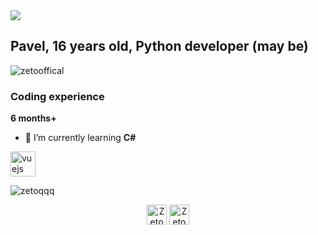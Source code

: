 <img src="https://i.pinimg.com/originals/b2/2a/a2/b22aa22b2f3f55b6468361158d52e2e7.gif" object-fit="cover">

## **Pavel, 16 years old, Python developer (may be)**

<p align="left"> <img src="https://komarev.com/ghpvc/?username=zetooffical" alt="zetooffical"/> </p>

### Coding experience
**6 months+**

- 🌱 I’m currently learning **C#**

<p align="left"><img src="https://devicons.github.io/devicon/devicon.git/icons/python/python-original.svg" alt="vuejs" width="40" height="40"/></p>

<img align="center" src="https://github-readme-stats.vercel.app/api?username=ZetoOffical&show_icons=true" alt="zetoqqq"/>

<p align="center">
<a href="https://linkedin.com/in/mikield" target="blank"><img align="center" src="https://cdn1.iconfinder.com/data/icons/andriod-app-logo/32/icon_telegram-256.png" alt="ZetoOffical" height="32" width="32"/></a>
<a href="https://instagram.com/mikield" target="blank"><img align="center" src="https://cdn1.iconfinder.com/data/icons/andriod-app-logo/32/icon_vk-256.png" alt="ZetoOffical" height="32" width="32"/></a>
</p>
